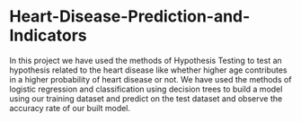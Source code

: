 # Heart-Disease-Prediction-and-Indicators
In this project we have used the methods of Hypothesis Testing to test an hypothesis related to the heart disease like whether higher age contributes in a higher probability of heart disease or not. We have used the methods of logistic regression and classification using decision trees to build a model using our training dataset and predict on the test dataset and observe the accuracy rate of our built model.
